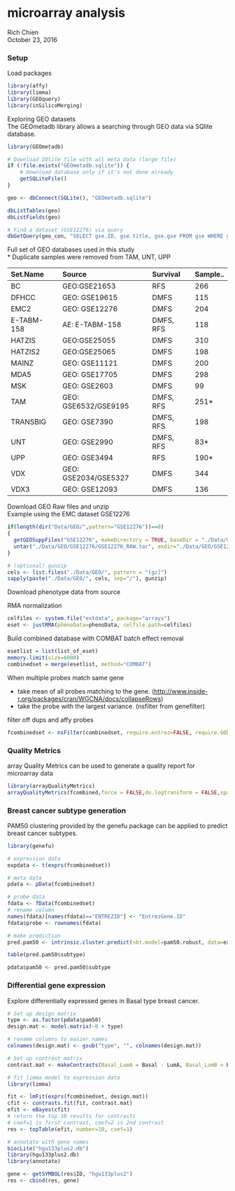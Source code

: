 # microarray analysis
Rich Chien  
October 23, 2016  



### Setup

Load packages


```r
library(affy)   
library(limma)
library(GEOquery)
library(inSilicoMerging)
```


Exploring GEO datasets  
The GEOmetadb library allows a searching through GEO data via SQlite database.

```r
library(GEOmetadb)

# Download SQlite file with all meta data (large file)
if (!file.exists("GEOmetadb.sqlite")) {
    # Download database only if it's not done already
    getSQLiteFile()
}

geo <- dbConnect(SQLite(), "GEOmetadb.sqlite")

dbListTables(geo)
dbListFields(geo)

# Find a dataset (GSE12276) via query
dbGetQuery(geo_con, "SELECT gse.ID, gse.title, gse.gse FROM gse WHERE gse.gse='GSE12276';")
```


Full set of GEO databases used in this study  
\* Duplicate samples were removed from TAM, UNT, UPP


|Set.Name   |Source               |Survival  |Sample.. |
|:----------|:--------------------|:---------|:--------|
|BC         |GEO:GSE21653         |RFS       |266      |
|DFHCC      |GEO: GSE19615        |DMFS      |115      |
|EMC2       |GEO: GSE12276        |DMFS      |204      |
|E-TABM-158 |AE: E-TABM-158       |DMFS, RFS |118      |
|HATZIS     |GEO:GSE25055         |DMFS      |310      |
|HATZIS2    |GEO:GSE25065         |DMFS      |198      |
|MAINZ      |GEO: GSE11121        |DMFS      |200      |
|MDA5       |GEO: GSE17705        |DMFS      |298      |
|MSK        |GEO: GSE2603         |DMFS      |99       |
|TAM        |GEO: GSE6532/GSE9195 |DMFS, RFS |251*     |
|TRANSBIG   |GEO: GSE7390         |DMFS, RFS |198      |
|UNT        |GEO: GSE2990         |DMFS, RFS |83*      |
|UPP        |GEO: GSE3494         |RFS       |190*     |
|VDX        |GEO: GSE2034/GSE5327 |DMFS      |344      |
|VDX3       |GEO: GSE12093        |DMFS      |136      |


Download GEO Raw files and unzip  
Example using the EMC dataset GSE12276


```r
if(length(dir("Data/GEO/",pattern="GSE12276"))==0)
{
  getGEOSuppFiles("GSE12276", makeDirectory = TRUE, baseDir = "./Data/GEO/")
  untar("./Data/GEO/GSE12276/GSE12276_RAW.tar", exdir="./Data/GEO/GSE12276/", tar=Sys.getenv("TAR"))
}

# (optional) gunzip
cels <- list.files("./Data/GEO/", pattern = "[gz]")
sapply(paste("./Data/GEO/", cels, sep="/"), gunzip)
```

Download phenotype data from source


RMA normalization


```r
celfiles <- system.file("extdata", package="arrays")
eset <- justRMA(phenoData=phenoData, celfile.path=celfiles)
```

Build combined database with COMBAT batch effect removal 


```r
esetlist = list(list_of_eset)
memory.limit(size=6000)
combinedset = merge(esetlist, method="COMBAT")
```

When multiple probes match same gene
* take mean of all probes matching to the gene. (http://www.inside-r.org/packages/cran/WGCNA/docs/collapseRows)
* take the probe with the largest variance. (nsfilter from genefilter)

filter off dups and affy probes

```r
fcombinedset <- nsFilter(combinedset, require.entrez=FALSE, require.GOBP=FALSE, require.GOCC=FALSE, require.GOMF=FALSE, require.CytoBand=FALSE, remove.dupEntrez=TRUE, var.func=IQR, var.cutoff=0.5, var.filter=FALSE, filterByQuantile=FALSE, feature.exclude="^AFFX")
```


### Quality Metrics  

array Quality Metrics can be used to generate a quality report for microarray data


```r
library(arrayQualityMetrics)
arrayQualityMetrics(fcombined,force = FALSE,do.logtransform = FALSE,spatial = FALSE)
```


### Breast cancer subtype generation  

PAM50 clustering provided by the genefu package can be applied to predict breast cancer subtypes.


```r
library(genefu)

# expression data
expdata <- t(exprs(fcombinedset))

# meta data
pdata <- pData(fcombinedset)

# probe data
fdata <- fData(fcombinedset)
# rename column
names(fdata)[names(fdata)=="ENTREZID"] <- "EntrezGene.ID"
fdata$probe <- rownames(fdata)

# make prediction
pred.pam50 <- intrinsic.cluster.predict(sbt.model=pam50.robust, data=expdata, annot=fdata, do.mapping = TRUE, do.prediction.strength = FALSE, verbose = FALSE)

table(pred.pam50$subtype)

pdata$pam50 <- pred.pam50$subtype
```


### Differential gene expression  

Explore differentially expressed genes in Basal type breast cancer.


```r
# Set up design matrix
type <- as.factor(pdata$pam50)
design.mat <- model.matrix(~0 + type)

# rename columns to easier names
colnames(design.mat) <- gsub("type", "", colnames(design.mat))

# Set up contrast matrix
contrast.mat <- makeContrasts(Basal_LumA = Basal - LumA, Basal_LumB = Basal - LumB, levels=design)

# fit limma model to expression data
library(limma)

fit <- lmFit(exprs(fcombinedset, design.mat))
cfit <- contrasts.fit(fit, contrast.mat)
efit <- eBayes(cfit)
# return the top 10 results for contrasts
# coef=1 is first contrast, coef=2 is 2nd contrast
res <- topTable(efit, number=10, coef=1)

# annotate with gene names
biocLite("hgu133plus2.db")
library(hgu133plus2.db)
library(annotate)

gene <- getSYMBOL(res$ID, "hgu133plus2")
res <- cbind(res, gene)
```




